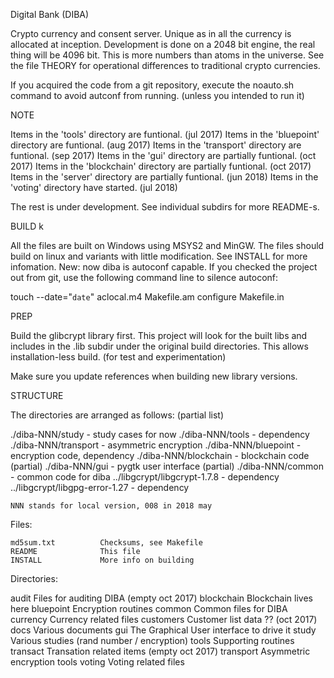  Digital Bank (DIBA)

 Crypto currency and consent server. Unique as in all the currency is
allocated at inception. Development is done on a 2048 bit  engine, the real 
thing will be 4096 bit. This is more numbers than atoms in the universe.
See the file THEORY for operational differences to traditional crypto 
currencies.

  If you acquired the code from a git repository, execute the noauto.sh
command to avoid autconf from running. (unless you intended to run it)
 
NOTE

  Items in the 'tools' directory are funtional. (jul 2017)
  Items in the 'bluepoint' directory are funtional. (aug 2017)
  Items in the 'transport' directory are funtional. (sep 2017)
  Items in the 'gui' directory are partially funtional. (oct 2017)
  Items in the 'blockchain' directory are partially funtional. (oct 2017)
  Items in the 'server' directory are partially funtional. (jun 2018)
  Items in the 'voting' directory have started. (jul 2018)
  
The rest is under development. See individual subdirs for more README-s.
 
BUILD                                                                     k

 All the files are built on Windows using MSYS2 and MinGW. The files should
build on linux and variants with little modification. See INSTALL for more 
infomation. New: now diba is autoconf capable. If you checked the project out 
from git, use the following command line to silence autoconf:

  touch --date="`date`" aclocal.m4 Makefile.am configure Makefile.in
 
PREP

 Build the glibcrypt library first. This project will look for the built
libs and includes in the .lib subdir under the original build directories.
This allows installation-less build. (for test and experimentation)

Make sure you update references when building new library versions.

STRUCTURE

  The directories are arranged as follows: (partial list)
  
   ./diba-NNN/study                         - study cases for now
   ./diba-NNN/tools                         - dependency
   ./diba-NNN/transport                     - asymmetric encryption
   ./diba-NNN/bluepoint                     - encryption code, dependency
   ./diba-NNN/blockchain                    - blockchain code (partial)
   ./diba-NNN/gui                           - pygtk user interface (partial)
   ./diba-NNN/common                        - common code for diba 
   ../libgcrypt/libgcrypt-1.7.8             - dependency
   ../libgcrypt/libgpg-error-1.27           - dependency
  
    NNN stands for local version, 008 in 2018 may
  
Files:

    md5sum.txt          Checksums, see Makefile 
    README              This file
    INSTALL             More info on building
    
Directories:

audit                   Files for auditing DIBA (empty oct 2017)
blockchain              Blockchain lives here
bluepoint               Encryption routines
common                  Common files for DIBA
currency                Currency related files
customers               Customer list
data                    ??  (oct 2017)
docs                    Various documents
gui                     The Graphical User interface to drive it
study                   Various studies (rand number / encryption)
tools                   Supporting routines
transact                Transation related items (empty oct 2017)
transport               Asymmetric encryption tools
voting                  Voting related files

    
       










